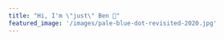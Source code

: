 ```yaml
---
title: "Hi, I'm \"just\" Ben 👋"
featured_image: '/images/pale-blue-dot-revisited-2020.jpg'
---
```



